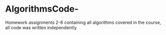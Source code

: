 # AlgorithmsCode-
Homework assignments 2-6 containing all algorithms covered in the course, all code was written independently.  
